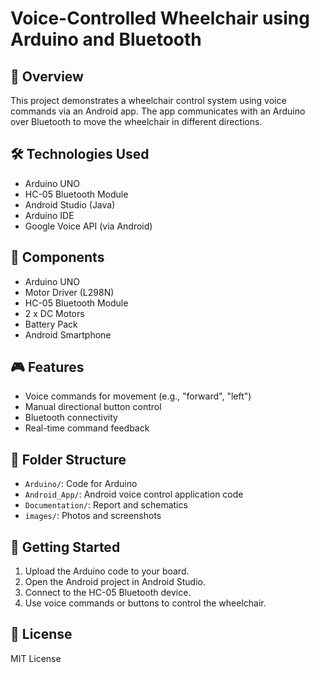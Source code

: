 # Voice-Controlled Wheelchair using Arduino and Bluetooth

## 📌 Overview
This project demonstrates a wheelchair control system using voice commands via an Android app. The app communicates with an Arduino over Bluetooth to move the wheelchair in different directions.

## 🛠 Technologies Used
- Arduino UNO
- HC-05 Bluetooth Module
- Android Studio (Java)
- Arduino IDE
- Google Voice API (via Android)

## 🔧 Components
- Arduino UNO
- Motor Driver (L298N)
- HC-05 Bluetooth Module
- 2 x DC Motors
- Battery Pack
- Android Smartphone

## 🎮 Features
- Voice commands for movement (e.g., "forward", "left")
- Manual directional button control
- Bluetooth connectivity
- Real-time command feedback

## 📁 Folder Structure
- `Arduino/`: Code for Arduino
- `Android_App/`: Android voice control application code
- `Documentation/`: Report and schematics
- `images/`: Photos and screenshots

## 🚀 Getting Started
1. Upload the Arduino code to your board.
2. Open the Android project in Android Studio.
3. Connect to the HC-05 Bluetooth device.
4. Use voice commands or buttons to control the wheelchair.

## 📄 License
MIT License

